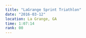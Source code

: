 ```yaml
---
title: "LaGrange Sprint Triathlon"
date: "2016-03-12"
location: La Grange, GA
time: 1:07:14
rank: 00
---
```

